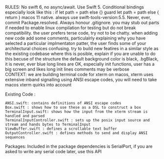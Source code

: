 
RULES:
  No swift 6, no async/await.
  Use Swift 5.
  Conditional bindings especially look like this :
    if let path = path else {}
    guard let path = path else { return }
  macos 11 native.
  always use swift-tools-version:5.5.
  Never, ever, commit Package.resolved. Always honour .gitignore.
  you may stub out parts if needed to enable linux compilation for testing but do not break compatibility.
  the user prefers terse code, try not to be chatty.
  when adding new code add some comments, particulalrly explaining why you have selected a particular implmentaton patter, the user finds some of your architectural choices confusing.
  try to build new featires in a similar style as the existing codebase where this is posible, explain if you are unable to do this becuse of the structure
  the default background color is black, .bgBlack, it is never, ever blue
  long lines are OK, especially init functions, user has a big screen and likes long init lines
comments may be verbose                
CONTEXT:
    we are building terminal code for xterm on macos, xterm uses extensive inband signalling
    using ANSI escape codes, you will need to take macos xterm quirks into account
    
Existing Code :

    ANSI.swift: contains definitions of ANSI escape codes
    Box.swift : shows how to use these as a DSL to construct a box
    TerminalInput.swift: shows how the input from the xterm stream is handled and parsed
    TerminalInputController.swift : sets up the posix input source and stream and hands bytes to TerminalInput
    ViewBuffer.swift : defines a scrollable text buffer
    OutputController.swift : defines methods to send and display ANSI sequences
    
Packages:
    Included in the package dependencies is SerialPort, if you are asked to write any serial code
    later, use this API
    

                              

